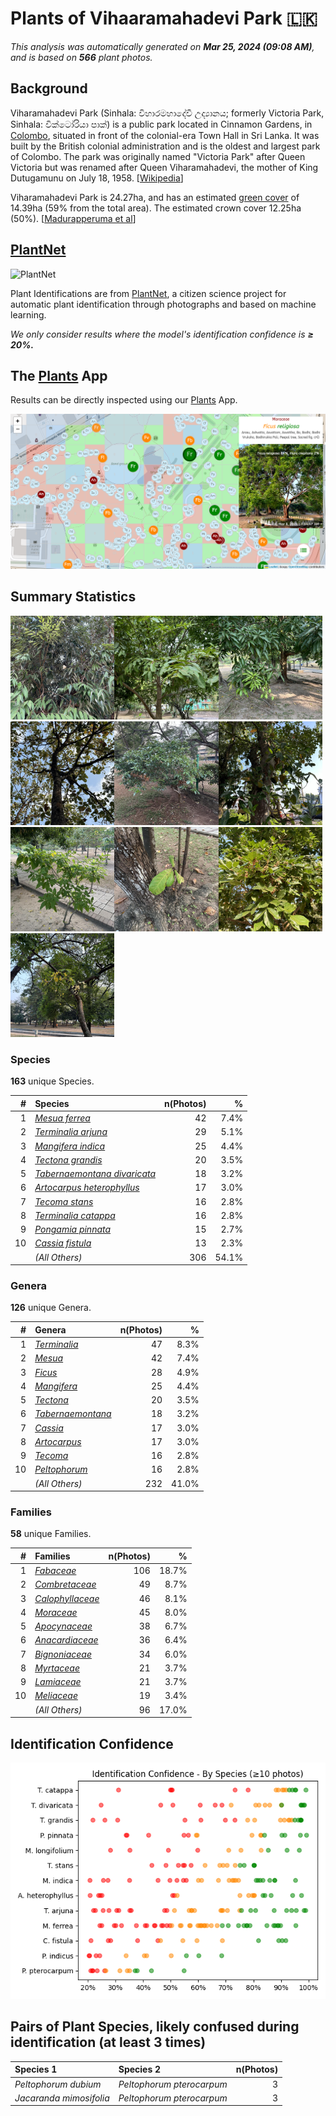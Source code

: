 # Plants of Vihaaramahadevi Park :sri_lanka:

*This analysis was automatically generated on  **Mar 25, 2024 (09:08 AM)**, and is based on  **566** plant photos.*

## Background

Viharamahadevi Park (Sinhala: විහාරමහාදේවී උද්‍යානය; formerly Victoria Park, Sinhala: වික්ටෝරියා පාක්) is a public park located in Cinnamon Gardens, in [Colombo](https://en.wikipedia.org/wiki/Colombo), situated in front of the colonial-era Town Hall in Sri Lanka. It was built by the British colonial administration and is the oldest and largest park of Colombo. The park was originally named "Victoria Park" after Queen Victoria but was renamed after Queen Viharamahadevi, the mother of King Dutugamunu on July 18, 1958. [[Wikipedia](https://en.wikipedia.org/wiki/Viharamahadevi_Park)]

Viharamahadevi Park is 24.27ha, and has an estimated [green cover](https://en.wikipedia.org/wiki/Vegetation) of 14.39ha (59% from the total area). The estimated crown cover 12.25ha (50%). [[Madurapperuma et al](https://www.researchgate.net/publication/282250239_CrownTree_cover_of_Viharamahadevi_Park_Colombo)]

## [PlantNet](https://plantnet.org)

![PlantNet](https://plantnet.org/wp-content/uploads/2020/12/plantnet_header.png)

Plant Identifications are from  [PlantNet](https://plantnet.org), a citizen science project for automatic plant identification through photographs and based on machine learning.

*We only consider results where the model's identification confidence is **≥ 20%.***

## The [Plants](https://nuuuwan.github.io/plants) App

Results can be directly inspected using our [Plants](https://nuuuwan.github.io/plants) App.

![App](images/app.png)

## Summary Statistics

<img src="data/images/Photo-2024-03-11-07-03-27.jpg" alt="Mesua ferrea" width="33%" style= /><img src="data/images/Photo-2024-03-21-07-08-12.jpg" alt="Terminalia arjuna" width="33%" style= /><img src="data/images/Photo-2024-03-21-08-12-16.jpg" alt="Mangifera indica" width="33%" style= /><img src="data/images/Photo-2024-03-19-07-18-25.jpg" alt="Tectona grandis" width="33%" style= /><img src="data/images/Photo-2024-03-11-06-27-36.jpg" alt="Tabernaemontana divaricata" width="33%" style= /><img src="data/images/Photo-2024-03-25-07-22-44.jpg" alt="Artocarpus heterophyllus" width="33%" style= /><img src="data/images/Photo-2024-03-11-06-40-57.jpg" alt="Tecoma stans" width="33%" style= /><img src="data/images/Photo-2024-03-11-06-36-36.jpg" alt="Terminalia catappa" width="33%" style= /><img src="data/images/Photo-2024-03-21-08-10-07.jpg" alt="Pongamia pinnata" width="33%" style= /><img src="data/images/Photo-2024-03-08-07-09-59.jpg" alt="Cassia fistula" width="33%" style= />

### Species

**163** unique Species.

| # | Species | n(Photos) | % |
| ---: | :--- | ---: | ---: |
| 1 | [*Mesua ferrea*](https://en.wikipedia.org/wiki/Mesua_ferrea) | 42 | 7.4% |
| 2 | [*Terminalia arjuna*](https://en.wikipedia.org/wiki/Terminalia_arjuna) | 29 | 5.1% |
| 3 | [*Mangifera indica*](https://en.wikipedia.org/wiki/Mangifera_indica) | 25 | 4.4% |
| 4 | [*Tectona grandis*](https://en.wikipedia.org/wiki/Tectona_grandis) | 20 | 3.5% |
| 5 | [*Tabernaemontana divaricata*](https://en.wikipedia.org/wiki/Tabernaemontana_divaricata) | 18 | 3.2% |
| 6 | [*Artocarpus heterophyllus*](https://en.wikipedia.org/wiki/Artocarpus_heterophyllus) | 17 | 3.0% |
| 7 | [*Tecoma stans*](https://en.wikipedia.org/wiki/Tecoma_stans) | 16 | 2.8% |
| 8 | [*Terminalia catappa*](https://en.wikipedia.org/wiki/Terminalia_catappa) | 16 | 2.8% |
| 9 | [*Pongamia pinnata*](https://en.wikipedia.org/wiki/Pongamia_pinnata) | 15 | 2.7% |
| 10 | [*Cassia fistula*](https://en.wikipedia.org/wiki/Cassia_fistula) | 13 | 2.3% |
|  | *(All Others)* | 306 | 54.1% |

### Genera

**126** unique Genera.

| # | Genera | n(Photos) | % |
| ---: | :--- | ---: | ---: |
| 1 | [*Terminalia*](https://en.wikipedia.org/wiki/Terminalia) | 47 | 8.3% |
| 2 | [*Mesua*](https://en.wikipedia.org/wiki/Mesua) | 42 | 7.4% |
| 3 | [*Ficus*](https://en.wikipedia.org/wiki/Ficus) | 28 | 4.9% |
| 4 | [*Mangifera*](https://en.wikipedia.org/wiki/Mangifera) | 25 | 4.4% |
| 5 | [*Tectona*](https://en.wikipedia.org/wiki/Tectona) | 20 | 3.5% |
| 6 | [*Tabernaemontana*](https://en.wikipedia.org/wiki/Tabernaemontana) | 18 | 3.2% |
| 7 | [*Cassia*](https://en.wikipedia.org/wiki/Cassia) | 17 | 3.0% |
| 8 | [*Artocarpus*](https://en.wikipedia.org/wiki/Artocarpus) | 17 | 3.0% |
| 9 | [*Tecoma*](https://en.wikipedia.org/wiki/Tecoma) | 16 | 2.8% |
| 10 | [*Peltophorum*](https://en.wikipedia.org/wiki/Peltophorum) | 16 | 2.8% |
|  | *(All Others)* | 232 | 41.0% |

### Families

**58** unique Families.

| # | Families | n(Photos) | % |
| ---: | :--- | ---: | ---: |
| 1 | [*Fabaceae*](https://en.wikipedia.org/wiki/Fabaceae) | 106 | 18.7% |
| 2 | [*Combretaceae*](https://en.wikipedia.org/wiki/Combretaceae) | 49 | 8.7% |
| 3 | [*Calophyllaceae*](https://en.wikipedia.org/wiki/Calophyllaceae) | 46 | 8.1% |
| 4 | [*Moraceae*](https://en.wikipedia.org/wiki/Moraceae) | 45 | 8.0% |
| 5 | [*Apocynaceae*](https://en.wikipedia.org/wiki/Apocynaceae) | 38 | 6.7% |
| 6 | [*Anacardiaceae*](https://en.wikipedia.org/wiki/Anacardiaceae) | 36 | 6.4% |
| 7 | [*Bignoniaceae*](https://en.wikipedia.org/wiki/Bignoniaceae) | 34 | 6.0% |
| 8 | [*Myrtaceae*](https://en.wikipedia.org/wiki/Myrtaceae) | 21 | 3.7% |
| 9 | [*Lamiaceae*](https://en.wikipedia.org/wiki/Lamiaceae) | 21 | 3.7% |
| 10 | [*Meliaceae*](https://en.wikipedia.org/wiki/Meliaceae) | 19 | 3.4% |
|  | *(All Others)* | 96 | 17.0% |

## Identification Confidence

![](images/identification_score.species.png)

## Pairs of Plant Species, likely confused during identification (at least 3 times)

| Species 1 | Species 2 | n(Photos) |
| :--- | :--- | ---: |
| *Peltophorum dubium* | *Peltophorum pterocarpum* | 3 |
| *Jacaranda mimosifolia* | *Peltophorum pterocarpum* | 3 |
